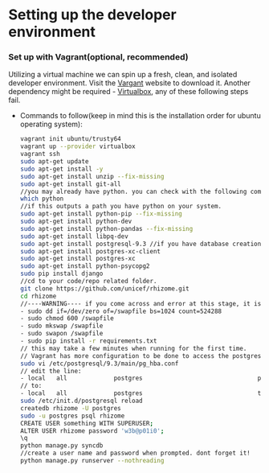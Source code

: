 # Setting up the developer environment

### Set up with Vagrant(optional, recommended)
Utilizing a virtual machine we can spin up a fresh, clean, and isolated developer environment. Visit the [Vargant](https://www.vagrantup.com/) website to download it. Another dependency might be required - [Virtualbox](https://www.virtualbox.org/wiki/Downloads), any of these following steps fail.
* Commands to follow(keep in mind this is the installation order for ubuntu operating system):
  ```bash
  vagrant init ubuntu/trusty64
  vagrant up --provider virtualbox
  vagrant ssh
  sudo apt-get update
  sudo apt-get install -y
  sudo apt-get install unzip --fix-missing
  sudo apt-get install git-all
  //you may already have python. you can check with the following command:
  which python
  //if this outputs a path you have python on your system.
  sudo apt-get install python-pip --fix-missing
  sudo apt-get install python-dev
  sudo apt-get install python-pandas --fix-missing
  sudo apt-get install libpq-dev
  sudo apt-get install postgresql-9.3 //if you have database creation issues I recommend 'sudo apt-get install postgresql-9.3'
  sudo apt-get install postgres-xc-client
  sudo apt-get install postgres-xc
  sudo apt-get install python-psycopg2
  sudo pip install django
  //cd to your code/repo related folder.
  git clone https://github.com/unicef/rhizome.git
  cd rhizome
  //----WARNING---- if you come across and error at this stage, it is due to the lack of memory on the virtual machine. The following commands will create a temporary swapfile to handle this installation in the meantime.
  - sudo dd if=/dev/zero of=/swapfile bs=1024 count=524288
  - sudo chmod 600 /swapfile
  - sudo mkswap /swapfile
  - sudo swapon /swapfile
  - sudo pip install -r requirements.txt
  // this may take a few minutes when running for the first time.
  // Vagrant has more configuration to be done to access the postgres database.
  sudo vi /etc/postgresql/9.3/main/pg_hba.conf
  // edit the line:
  - local   all             postgres                                peer
  // to:
  - local   all             postgres                                trust
  sudo /etc/init.d/postgresql reload
  createdb rhizome -U postgres
  sudo -u postgres psql rhizome
  CREATE USER something WITH SUPERUSER;
  ALTER USER rhizome password 'w3b@p01i0';
  \q
  python manage.py syncdb
  //create a user name and password when prompted. dont forget it!
  python manage.py runserver --nothreading
  ```